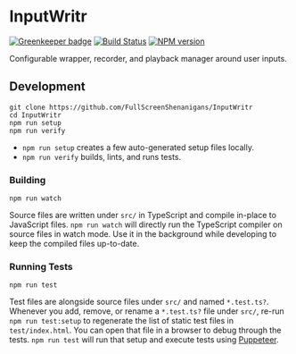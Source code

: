 <!-- {{Top}} -->
# InputWritr
[![Greenkeeper badge](https://badges.greenkeeper.io/FullScreenShenanigans/InputWritr.svg)](https://greenkeeper.io/)
[![Build Status](https://travis-ci.org/FullScreenShenanigans/InputWritr.svg?branch=master)](https://travis-ci.org/FullScreenShenanigans/InputWritr)
[![NPM version](https://badge.fury.io/js/inputwritr.svg)](http://badge.fury.io/js/inputwritr)

Configurable wrapper, recorder, and playback manager around user inputs.
<!-- {{/Top}} -->

<!-- {{Development}} -->
## Development

```
git clone https://github.com/FullScreenShenanigans/InputWritr
cd InputWritr
npm run setup
npm run verify
```

* `npm run setup` creates a few auto-generated setup files locally.
* `npm run verify` builds, lints, and runs tests.

### Building

```shell
npm run watch
```

Source files are written under `src/` in TypeScript and compile in-place to JavaScript files.
`npm run watch` will directly run the TypeScript compiler on source files in watch mode.
Use it in the background while developing to keep the compiled files up-to-date.

### Running Tests

```shell
npm run test
```

Test files are alongside source files under `src/` and named `*.test.ts?`.
Whenever you add, remove, or rename a `*.test.ts?` file under `src/`, re-run `npm run test:setup` to regenerate the list of static test files in `test/index.html`.
You can open that file in a browser to debug through the tests.
`npm run test` will run that setup and execute tests using [Puppeteer](https://github.com/GoogleChrome/puppeteer).
<!-- {{/Development}} -->
